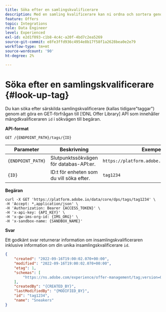 ```yaml
---
title: Söka efter en samlingskvalificerare
description: Med en samling kvalificerare kan ni ordna och sortera genom era erbjudanden på ett bättre sätt.
feature: Offers
topic: Integrations
role: Data Engineer
level: Experienced
exl-id: e2d1f093-c1b8-4c4c-a20f-4bd7c2ea5269
source-git-commit: e8fe3ffd936c4954e8b17f58f1a2628bea0e2e79
workflow-type: tm+mt
source-wordcount: '90'
ht-degree: 2%

---
```


# Söka efter en samlingskvalificerare {#look-up-tag}

Du kan söka efter särskilda samlingskvalificerare (kallas tidigare&quot;taggar&quot;) genom att göra en GET-förfrågan till [!DNL Offer Library] API som innehåller mängdkvalificeraren `id` i sökvägen till begäran.

**API-format**

```http
GET /{ENDPOINT_PATH}/tags/{ID}
```

| Parameter | Beskrivning | Exempel |
| --------- | ----------- | ------- |
| `{ENDPOINT_PATH}` | Slutpunktssökvägen för databas-API:er. | `https://platform.adobe.io/data/core/dps` |
| `{ID}` | ID:t för enheten som du vill söka efter. | `tag1234` |

**Begäran**

```shell
curl -X GET 'https://platform.adobe.io/data/core/dps/tags/tag1234' \
-H 'Accept: *,application/json' \
-H 'Authorization: Bearer {ACCESS_TOKEN}' \
-H 'x-api-key: {API_KEY}' \
-H 'x-gw-ims-org-id: {IMS_ORG}' \
-H 'x-sandbox-name: {SANDBOX_NAME}'
```

**Svar**

Ett godkänt svar returnerar information om insamlingskvalificeraren inklusive information om din unika insamlingskvalificerare `id`.

```json
{
    "created": "2022-09-16T19:00:02.070+00:00",
    "modified": "2022-09-16T19:00:02.070+00:00",
    "etag": 1,
    "schemas": [
        "https://ns.adobe.com/experience/offer-management/tag;version=0.1"
    ],
    "createdBy": "{CREATED_BY}",
    "lastModifiedBy": "{MODIFIED_BY}",
    "id": "tag1234",
    "name": "Sneakers"
}
```
